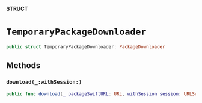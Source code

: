 **STRUCT**

# `TemporaryPackageDownloader`

```swift
public struct TemporaryPackageDownloader: PackageDownloader
```

## Methods
### `download(_:withSession:)`

```swift
public func download(_ packageSwiftURL: URL, withSession session: URLSession) -> Promise<URL>
```
